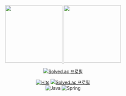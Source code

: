 <div align=center>


 <a href="https://github.com/0atx">
  <img height="180em" src="https://github-readme-stats.vercel.app/api?username=0atx&show_icons=true&theme=onedark"/>
  <img height="180em" src="https://github-readme-stats-eight-theta.vercel.app/api/top-langs/?username=0atx&layout=compact&langs_count=8&theme=onedark"/>
</a>

[![Solved.ac 
프로필](http://mazassumnida.wtf/api/v2/generate_badge?boj=0at_x)](https://solved.ac/0at_x)
  
  [![Hits](https://hits.seeyoufarm.com/api/count/incr/badge.svg?url=https%3A%2F%2Fgithub.com%2F0atx&count_bg=%23F38B8B&title_bg=%23454444&icon=&icon_color=%23E7E7E7&title=hits&edge_flat=false)](https://hits.seeyoufarm.com)
  [![Solved.ac
프로필](http://mazassumnida.wtf/api/mini/generate_badge?boj=0at_x)](https://solved.ac/0at_x)
  <br>
  ![Java](https://img.shields.io/badge/Java-007396.svg?&style=for-the-badge&logo=Java&logoColor=white) 
  ![Spring](https://img.shields.io/badge/Spring-6DB33F.svg?&style=for-the-badge&logo=Spring&logoColor=white) 
 
</div>
